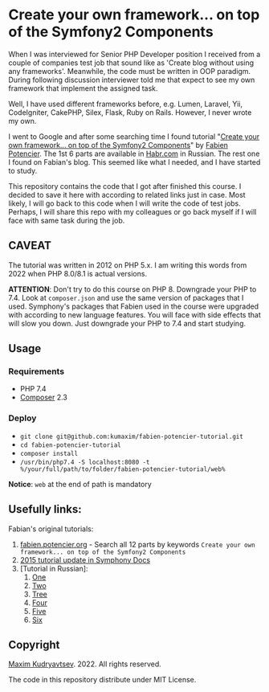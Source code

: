 # Create your own framework... on top of the Symfony2 Components

When I was interviewed for Senior PHP Developer position I received from a couple of companies test job that sound like
as 'Create blog without using any frameworks'. Meanwhile, the code must be written in OOP paradigm. During following discussion interviewer 
told me that expect to see my own framework that implement the assigned task. 

Well, I have used different frameworks before, e.g. Lumen, Laravel, Yii, CodeIgniter, CakePHP, Silex, Flask, Ruby on Rails. However, I never 
wrote my own. 

I went to Google and after some searching time I found tutorial "[Create your own framework... on top of the Symfony2 Components][own-framework-original]" 
by [Fabien Potencier][fabian]. The 1st 6 parts are available in [Habr.com][own-framework-habr] in Russian. The rest one I found on Fabian's blog.
This seemed like what I needed, and I have started to study.

This repository contains the code that I got after finished this course. I decided to save it here with according to related links just in case.
Most likely, I will go back to this code when I will write the code of test jobs. Perhaps, I will share this repo with my colleagues or go back myself
if I will face with same task during the job.

## CAVEAT
The tutorial was written in 2012 on PHP 5.x. I am writing this words from 2022 when PHP 8.0/8.1 is actual versions. 

__ATTENTION__: Don't try to do this course on PHP 8. Downgrade your PHP to 7.4. Look at `composer.json` and use the same version of packages that I used.
Symphony's packages that Fabien used in the course were upgraded with according to new language features. You will face with side effects that
will slow you down. Just downgrade your PHP to 7.4 and start studying.

## Usage
### Requirements
- PHP 7.4
- [Composer](https://getcomposer.org/) 2.3

### Deploy
- `git clone git@github.com:kumaxim/fabien-potencier-tutorial.git`
- `cd fabien-potencier-tutorial`
- `composer install`
- `/usr/bin/php7.4 -S localhost:8080 -t %/your/full/path/to/folder/fabien-potencier-tutorial/web%`

__Notice__: `web` at the end of path is mandatory


## Usefully links:
Fabian's original tutorials:
1. [fabien.potencier.org](http://fabien.potencier.org/) - Search all 12 parts by keywords `Create your own framework... on top of the Symfony2 Components`
2. [2015 tutorial update in Symphony Docs][own-framework-updated]
3. [Tutorial in Russian]: 
   1. [One](https://habr.com/ru/post/136110/)
   2. [Two](http://habrahabr.ru/blogs/symfony/136430/)
   3. [Tree](http://habrahabr.ru/blogs/symfony/136471/)
   4. [Four](http://habrahabr.ru/blogs/symfony/136656/)
   5. [Five](http://habrahabr.ru/blogs/symfony/138010/)
   6. [Six](http://habrahabr.ru/blogs/symfony/138893/)

## Copyright

[Maxim Kudryavtsev](https://k-maxim.ru/). 2022. All rights reserved.

The code in this repository distribute under MIT License.


[own-framework-original]: http://fabien.potencier.org/create-your-own-framework-on-top-of-the-symfony2-components-part-1.html
[own-framework-updated]: https://symfony.com/doc/current/create_framework/index.html
[own-framework-habr]: https://habr.com/ru/post/136110/
[fabian]: http://fabien.potencier.org/